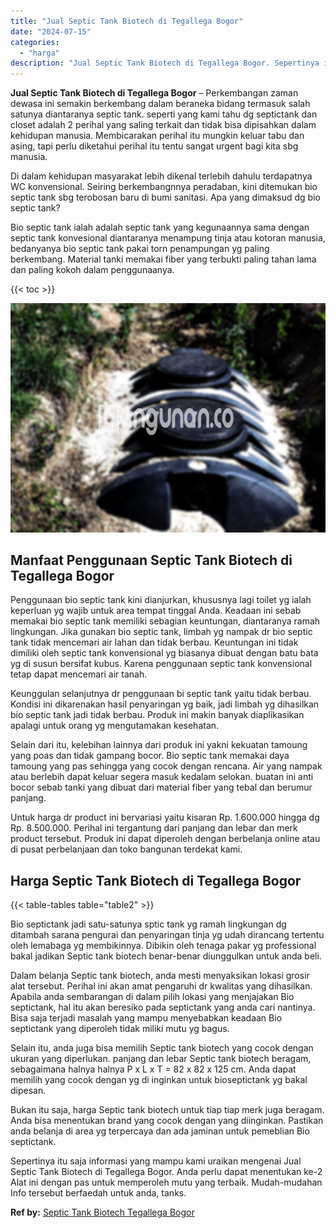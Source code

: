 ```yaml
---
title: "Jual Septic Tank Biotech di Tegallega Bogor"
date: "2024-07-15"
categories: 
  - "harga"
description: "Jual Septic Tank Biotech di Tegallega Bogor. Sepertinya itu saja informasi yang mampu kami uraikan mengenai Jual Septic Tank Biotech di Tegallega Bogor. Anda..."
---
```


**Jual Septic Tank Biotech di Tegallega Bogor** – Perkembangan zaman dewasa ini semakin berkembang dalam beraneka bidang termasuk salah satunya diantaranya septic tank. seperti yang kami tahu dg septictank dan closet adalah 2 perihal yang saling terkait dan tidak bisa dipisahkan dalam kehidupan manusia. Membicarakan perihal itu mungkin keluar tabu dan asing, tapi perlu diketahui perihal itu tentu sangat urgent bagi kita sbg manusia.

Di dalam kehidupan masyarakat lebih dikenal terlebih dahulu terdapatnya WC konvensional. Seiring berkembangnnya peradaban, kini ditemukan bio septic tank sbg terobosan baru di bumi sanitasi. Apa yang dimaksud dg bio septic tank?

Bio septic tank ialah adalah septic tank yang kegunaannya sama dengan septic tank konvesional diantaranya menampung tinja atau kotoran manusia, bedanyanya bio septic tank pakai torn penampungan yg paling berkembang. Material tanki memakai fiber yang terbukti paling tahan lama dan paling kokoh dalam penggunaanya.

{{< toc >}}

![Jual Septic Tank Biotech di Tegallega Bogor](/images/jual-bio-septictank-41.png)

## Manfaat Penggunaan Septic Tank Biotech di Tegallega Bogor

Penggunaan bio septic tank kini dianjurkan, khususnya lagi toilet yg ialah keperluan yg wajib untuk area tempat tinggal Anda. Keadaan ini sebab memakai bio septic tank memiliki sebagian keuntungan, diantaranya ramah lingkungan. Jika gunakan bio septic tank, limbah yg nampak dr bio septic tank tidak mencemari air lahan dan tidak berbau. Keuntungan ini tidak dimiliki oleh septic tank konvensional yg biasanya dibuat dengan batu bata yg di susun bersifat kubus. Karena penggunaan septic tank konvensional tetap dapat mencemari air tanah.

Keunggulan selanjutnya dr penggunaan bi septic tank yaitu tidak berbau. Kondisi ini dikarenakan hasil penyaringan yg baik, jadi limbah yg dihasilkan bio septic tank jadi tidak berbau. Produk ini makin banyak diaplikasikan apalagi untuk orang yg mengutamakan kesehatan.

Selain dari itu, kelebihan lainnya dari produk ini yakni kekuatan tamoung yang poas dan tidak gampang bocor. Bio septic tank memakai daya tamoung yang pas sehingga yang cocok dengan rencana. Air yang nampak atau berlebih dapat keluar segera masuk kedalam selokan. buatan ini anti bocor sebab tanki yang dibuat dari material fiber yang tebal dan berumur panjang.

Untuk harga dr product ini bervariasi yaitu kisaran Rp. 1.600.000 hingga dg Rp. 8.500.000. Perihal ini tergantung dari panjang dan lebar dan merk product tersebut. Produk ini dapat diperoleh dengan berbelanja online atau di pusat perbelanjaan dan toko bangunan terdekat kami.

## Harga Septic Tank Biotech di Tegallega Bogor

{{< table-tables table="table2" >}}

Bio septictank jadi satu-satunya sptic tank yg ramah lingkungan dg ditambah sarana pengurai dan penyaringan tinja yg udah dirancang tertentu oleh lemabaga yg membikinnya. Dibikin oleh tenaga pakar yg professional bakal jadikan Septic tank biotech benar-benar diunggulkan untuk anda beli.

Dalam belanja Septic tank biotech, anda mesti menyaksikan lokasi grosir alat tersebut. Perihal ini akan amat pengaruhi dr kwalitas yang dihasilkan. Apabila anda sembarangan di dalam pilih lokasi yang menjajakan Bio septictank, hal itu akan beresiko pada septictank yang anda cari nantinya. Bisa saja terjadi masalah yang mampu menyebabkan keadaan Bio septictank yang diperoleh tidak miliki mutu yg bagus.

Selain itu, anda juga bisa memilih Septic tank biotech yang cocok dengan ukuran yang diperlukan. panjang dan lebar Septic tank biotech beragam, sebagaimana halnya halnya P x L x T = 82 x 82 x 125 cm. Anda dapat memilih yang cocok dengan yg di inginkan untuk bioseptictank yg bakal dipesan.

Bukan itu saja, harga Septic tank biotech untuk tiap tiap merk juga beragam. Anda bisa menentukan brand yang cocok dengan yang diinginkan. Pastikan anda belanja di area yg terpercaya dan ada jaminan untuk pemeblian Bio septictank.

Sepertinya itu saja informasi yang mampu kami uraikan mengenai Jual Septic Tank Biotech di Tegallega Bogor. Anda perlu dapat menentukan ke-2 Alat ini dengan pas untuk memperoleh mutu yang terbaik. Mudah-mudahan Info tersebut berfaedah untuk anda, tanks.

**Ref by:** [Septic Tank Biotech Tegallega Bogor](https://id.wikipedia.org/wiki/Septic)
